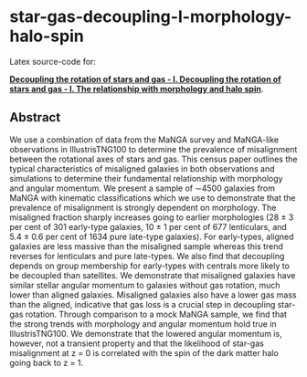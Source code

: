 # star-gas-decoupling-I-morphology-halo-spin

Latex source-code for:

[**Decoupling the rotation of stars and gas - I. Decoupling the rotation of stars and gas - I. The relationship with morphology and halo spin**](https://ui.adsabs.harvard.edu/abs/2020MNRAS.492.1869D).

## Abstract

We use a combination of data from the MaNGA survey and MaNGA-like observations in IllustrisTNG100 to determine the prevalence of misalignment between the 
rotational axes of stars and gas. This census paper outlines the typical characteristics of misaligned galaxies in both observations and simulations to determine
their fundamental relationship with morphology and angular momentum. We present a sample of ∼4500 galaxies from MaNGA with kinematic classifications which we 
use to demonstrate that the prevalence of misalignment is strongly dependent on morphology. The misaligned fraction sharply increases going to earlier 
morphologies (28 ± 3 per cent of 301 early-type galaxies, 10 ± 1 per cent of 677 lenticulars, and 5.4 ± 0.6 per cent of 1634 pure late-type galaxies). 
For early-types, aligned galaxies are less massive than the misaligned sample whereas this trend reverses for lenticulars and pure late-types. 
We also find that decoupling depends on group membership for early-types with centrals more likely to be decoupled than satellites. 
We demonstrate that misaligned galaxies have similar stellar angular momentum to galaxies without gas rotation, much lower than aligned galaxies. 
Misaligned galaxies also have a lower gas mass than the aligned, indicative that gas loss is a crucial step in decoupling star-gas rotation. 
Through comparison to a mock MaNGA sample, we find that the strong trends with morphology and angular momentum hold true in IllustrisTNG100. 
We demonstrate that the lowered angular momentum is, however, not a transient property and that the likelihood of star-gas misalignment at z = 0 
is correlated with the spin of the dark matter halo going back to z = 1.
